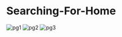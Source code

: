 # Searching-For-Home

![pg1](https://github.com/user-attachments/assets/f7206241-491f-4403-ab2b-940384b44ea6)
![pg2](https://github.com/user-attachments/assets/763d7886-9789-4eb4-85ff-d753451c2310)
![pg3](https://github.com/user-attachments/assets/c16b711d-88cf-45b3-877c-0c5410c7896a)
